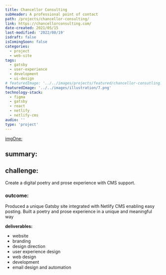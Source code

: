 ```yaml
---
title: Chancellor Consulting
subHeader: A professional point of contact
path: /projects/chancellor-consulting/
link: https://chancellorconsulting.com/
date-created: 2021/05/15
last-modified: '2022/08/19'
isdraft: false
isComingSoon: false
categories:
  - project
  - web-site
tags:
  - gatsby
  - user-experience
  - development
  - ui-design
# featuredImage: '../../images/projects/featured/chancellor-consutling.png'
featuredImage: '../../images/illustration/7.png'
technology-stack:
  - figma
  - gatsby
  - react
  - netlify
  - netlify-cms
audio: ''
type: 'project'
---
```


[imgOne:](../assets/images/projects/yogaofwords-showcase-1.png)

## summary:

## challenge:

Create a digital poetry and prose experience with CMS support.

### outcome:

Produced a unique Gatsby site integrated with Netlify CMS enabling easy
posting. Built a poetry and prose experience in a unique and meaningful
way

**deliverables:**

- website
- branding
- design direction
- user experience design
- web design
- development
- email design and automation
